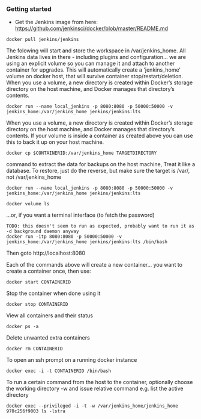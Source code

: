 
### Getting started

* Get the Jenkins image from here: https://github.com/jenkinsci/docker/blob/master/README.md

```
docker pull jenkins/jenkins
```

The folowing will start and store the workspace in /var/jenkins_home. All Jenkins data lives in there - including plugins and configuration... we are using an explicit volume so you can manage it and attach to another container for upgrades.  This will automatically create a 'jenkins_home' volume on docker host, that will survive container stop/restart/deletion.  When you use a volume, a new directory is created within Docker’s storage directory on the host machine, and Docker manages that directory’s contents. 
```
docker run --name local_jenkins -p 8080:8080 -p 50000:50000 -v jenkins_home:/var/jenkins_home jenkins/jenkins:lts

```
When you use a volume, a new directory is created within Docker’s storage directory on the host machine, and Docker manages that directory’s contents.  If your volume is inside a container as created above you can use this to back it up on your host machine.
``` 
docker cp $CONTAINERID:/var/jenkins_home TARGETDIRECTORY
```
command to extract the data for backups on the host machine,  Treat it like a database.  To restore, just do the reverse, but make sure the target is /var/, not /var/jenkins_home

```
docker run --name local_jenkins -p 8080:8080 -p 50000:50000 -v jenkins_home:/var/jenkins_home jenkins/jenkins:lts

docker volume ls
```

...or, if you want a terminal interface (to fetch the password)
```
TODO: this doesn't seem to run as expected, probably want to run it as -d background daemon anyway
docker run -itp 8080:8080 -p 50000:50000 -v jenkins_home:/var/jenkins_home jenkins/jenkins:lts /bin/bash
```

Then goto http://localhost:8080

Each of the commands above will create a new container... you want to create a container once, then use:
```
docker start CONTAINERID 
```

Stop the container when done using it
```
docker stop CONTAINERID
```

View all containers and their status
```
docker ps -a
```

Delete unwanted extra containers
```
docker rm CONTAINERID
```

To open an ssh prompt on a running docker instance
```
docker exec -i -t CONTAINERID /bin/bash
```

To run a certain command from the host to the container, optionally choose the working directory -w and issue relative command e.g. list the active directory
```
docker exec --privileged -i -t -w /var/jenkins_home/jenkins_home 970c256f9003 ls -lstra
```



